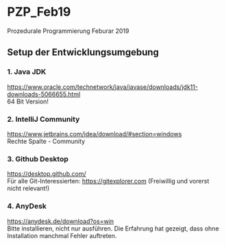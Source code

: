 # PZP_Feb19
Prozedurale Programmierung Feburar 2019

## Setup der Entwicklungsumgebung
### 1. Java JDK 
https://www.oracle.com/technetwork/java/javase/downloads/jdk11-downloads-5066655.html <br>
64 Bit Version!

### 2. IntelliJ Community 
https://www.jetbrains.com/idea/download/#section=windows <br>
Rechte Spalte - Community

### 3. Github Desktop
https://desktop.github.com/ <br>
Für alle Git-Interessierten: https://gitexplorer.com (Freiwillig und vorerst nicht relevant!)

### 4. AnyDesk
https://anydesk.de/download?os=win <br>
Bitte installieren, nicht nur ausführen. Die Erfahrung hat gezeigt, dass ohne Installation manchmal Fehler auftreten.

